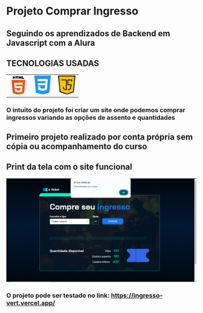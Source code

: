 # Projeto Comprar Ingresso
## Seguindo os aprendizados de Backend em Javascript com a Alura

<h2>TECNOLOGIAS USADAS</h2>
<table style="border-collapse: collapse; margin: 0 auto;">
    <tr>
        <td style="border: none; text-align: center;">
            <img style="height: 50px; width: 50px;" src="./assets/PNG/IconHTML.png" alt="icone html" />
        </td>
        <td style="border: none; text-align: center;">
            <img style="height: 50px; width: 50px;" src="./assets/PNG/IconCSS.png" alt="icone css" />
        </td>
        <td style="border: none; text-align: center;">
            <img style="height: 50px; width: 50px;" src="./assets/PNG/iconJs.png" alt="icone javascript" />
        </td>
    </tr>
</table>

### O intuito do projeto foi criar um site onde podemos comprar ingressos variando as opções de assento e quantidades
## Primeiro projeto realizado por conta própria sem cópia ou acompanhamento do curso

## Print da tela com o site funcional
<img src="./assets/PNG/previaSiteFim.png" alt="print da tela do site funcionando" class="print" />

### O projeto pode ser testado no link: https://ingresso-vert.vercel.app/
